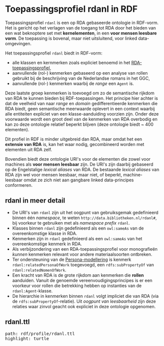 # Toepassingsprofiel rdanl in RDF

Toepassingsprofiel `rdanl` is een op RDA gebaseerde ontologie in RDF-vorm. Het is gericht op het verlagen van de toegang tot RDA door het bieden van een wat beknoptere set met **kernelementen**, in een **voor mensen leesbare vorm**. De toepassing is bovenal, maar niet uitsluitend, voor linked data-omgevingen.

Het toepassingsprofiel `rdanl` biedt in RDF-vorm: 

* alle klassen en kernmerken zoals expliciet benoemd in het [RDA-toepassingsprofiel](#rda-kenmerken),
* aanvullende (rol-) kenmerken gebaseerd op een analyse van rollen gebruikt bij de beschrijving van de Nederlandse romans in het GGC,
* aanvullende (rol-) kenmerken waarbij de *range* een `Agent` is.

Deze laatste groep kenmerken is toevoegd om zo de semantische rijkdom van RDA te kunnen bieden bij RDF-toepassingen. Het principe hier achter is dat de veelheid van naar *range* en *domain* gedifferentieerde kenmerken die RDA biedt, geen semantische meerwaarde oplevert in een context waarbij alle entiteiten expliciet van een klasse-aanduiding voorzien zijn. Onder deze voorwaarde wordt een groot deel van de kenmerken van RDA overbodig en kan zo deze ontologie relatief beperkt blijven (deze ontologie biedt ~ 400 elementen).

Dit profiel in RDF is minder uitgebreid dan RDA, maar omdat het een **extensie van RDA** is, kan het waar nodig, gecombineerd worden met elementen uit RDA zelf.

Bovendien biedt deze ontologie URI's voor de elementen die zowel voor machines als **voor mensen leesbaar** zijn. De URI's zijn daarbij gebaseerd op de Engelstalige *lexical aliases* van RDA. De bestaande *lexical aliases* van RDA zijn wel voor mensen leesbaar, maar niet, of beperkt, machine-leesbaar omdat ze zich niet aan gangbare linked data-principes conformeren.

## rdanl in meer detail

* De URI's van `rdanl` zijn uit het oogpunt van gebruiksgemak gedefinieerd binnen één *namespace*, te weten  `http://data.bibliotheken.nl/rdanl#`, bij voorkeur te gebruiken met als *namespace prefix* `rdanl`.
* Klasses binnen `rdanl` zijn gedefinieerd als een `owl:sameAs` van de overeenkomstige klasse in RDA.
* Kenmerken zijn in `rdanl` gedefinieerd als een `owl:sameAs` van het overeenkomstige kenmerk in RDA.
* Als verbijzondering van een RDA-toepassingsprofiel voor monografieën *kunnen* kenmerken relevant voor andere materiaalsoorten ontbreken.
* Ter ondersteuning van de [Persona-modellering](#persona-in-rda) is kenmerk `rdanl:relatedPersonaOfWork` toegevoegd, een `rdfs:subPropertyOf` van `rdanl:relatedNomenOfWork`. 
* Een kracht van RDA is de grote rijkdom aan kenmerken die **rollen** aanduiden. Vanuit de genoemde vereenvoudigingsprincipes is er een voorkeur voor rollen die betrekking hebben op instanties van de `rdanl:Agent`-klasse.
* De hierarchie in kenmerken binnen `rdanl` volgt impliciet die van RDA (via de `rdfs:subPropertyOf`-relatie). Uit *oogpunt van leesbaarheid* zijn deze relaties waar zinvol geacht ook expliciet in deze ontologie opgenomen.

## rdanl.ttl

<pre class=include-code>
path: rdf/profile/rdanl.ttl
highlight: turtle
</pre>
